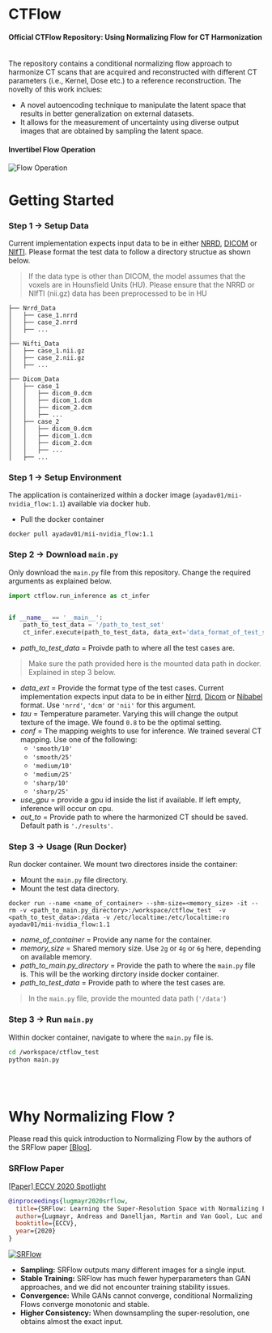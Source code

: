 # CTFlow
#### Official CTFlow Repository: Using Normalizing Flow for CT Harmonization <br><br>

The repository contains a conditional normalizing flow approach to harmonize CT scans that are acquired and reconstructed with different CT parameters (i.e., Kernel, Dose etc.) to a reference reconstruction. The novelty of this work inclues:
* A novel autoencoding technique to manipulate the latent space that results in better generalization on external datasets.
* It allows for the measurement of uncertainty using diverse output images that are obtained
by sampling the latent space.

#### Invertibel Flow Operation
![Flow Operation](./readme_utils/CTFlow.gif?raw=true "Title")

# Getting Started

### Step 1 → Setup Data

Current implementation expects input data to be in either [NRRD](https://pynrrd.readthedocs.io/en/stable/), [DICOM](https://pydicom.github.io/pydicom/stable/tutorials/installation.html) or [NIfTI](https://nipy.org/nibabel/). Please format the test data to follow a directory structue as shown below.
> If the data type is other than DICOM, the model assumes that the voxels are in Hounsfield Units (HU). Please ensure that the NRRD or NIfTI (nii.gz) data has been preprocessed to be in HU
```
├── Nrrd_Data
│   ├── case_1.nrrd
│   ├── case_2.nrrd   
│   ├── ...
│  
├── Nifti_Data
│   ├── case_1.nii.gz
│   ├── case_2.nii.gz
│   ├── ...
│
├── Dicom_Data
│   ├── case_1
│   │   ├── dicom_0.dcm
│   │   ├── dicom_1.dcm
│   │   ├── dicom_2.dcm
│   │   ├── ...
│   ├── case_2
│   │   ├── dicom_0.dcm
│   │   ├── dicom_1.dcm
│   │   ├── dicom_2.dcm
│   │   ├── ...
│   ├── ...
```

### Step 1 → Setup Environment

The application is containerized within a docker image (```ayadav01/mii-nvidia_flow:1.1```) available via docker hub.

* Pull the docker container

```docker
docker pull ayadav01/mii-nvidia_flow:1.1
```

### Step 2 → Download ```main.py```

Only download the ```main.py``` file from this repository. Change the required arguments as explained below.

```python 
import ctflow.run_inference as ct_infer


if __name__ == '__main__':
    path_to_test_data = '/path_to_test_set'
    ct_infer.execute(path_to_test_data, data_ext='data_format_of_test_set', tau=0.8, conf='mapping_conditoin', use_gpu=[], out_to='path_to_save_results')
```
* *path_to_test_data* = Proivde path to where all the test cases are.
> Make sure the path provided here is the mounted data path in docker. Explained in step 3 below. 
* *data_ext* = Provide the format type of the test cases. Current implementation expects input data to be in either [Nrrd](https://pynrrd.readthedocs.io/en/stable/), [Dicom](https://pydicom.github.io/pydicom/stable/tutorials/installation.html) or [Nibabel](https://nipy.org/nibabel/) format. Use `'nrrd'`, `'dcm'` or `'nii'` for this argument.
* *tau* = Temperature parameter. Varying this will change the output texture of the image. We found `0.8` to be the optimal setting.
* *conf* = The mapping weights to use for inference. We trained several CT mapping. Use one of the following:
  * `'smooth/10'`
  * `'smooth/25'`
  * `'medium/10'`
  * `'medium/25'`
  * `'sharp/10'`
  * `'sharp/25'`
* *use_gpu* = provide a gpu id inside the list if available. If left empty, inference will occur on cpu.
* *out_to* = Provide path to where the harmonized CT should be saved. Default path is `'./results'`.

### Step 3 → Usage (Run Docker)

Run docker container. We mount two directores inside the container:
* Mount the `main.py` file directory.
* Mount the test data directory.
```docker
docker run --name <name_of_container> --shm-size=<memory_size> -it --rm -v <path_to_main.py_directory>:/workspace/ctflow_test  -v <path_to_test_data>:/data -v /etc/localtime:/etc/localtime:ro ayadav01/mii-nvidia_flow:1.1
```
* *name_of_container* = Provide any name for the container.
* *memory_size* = Shared memory size. Use `2g` or `4g` or `6g` here, depending on available memory. 
* *path_to_main.py_directory* = Provide the path to where the `main.py` file is. This will be the working dirctory inside docker container.
* *path_to_test_data* = Provide path to where the test cases are.
> In the `main.py` file, provide the mounted data path (`'/data'`)

### Step 3 → Run `main.py`

Within docker container, navigate to where the `main.py` file is.
```bash
cd /workspace/ctflow_test
python main.py
```
<br><br>

# Why Normalizing Flow ?

Please read this quick introduction to Normalizing Flow by the authors of the SRFlow paper [[Blog]](https://bit.ly/320bAkH).


### SRFlow Paper
[[Paper] ECCV 2020 Spotlight](https://bit.ly/2XcmSks)

```bibtex
@inproceedings{lugmayr2020srflow,
  title={SRFlow: Learning the Super-Resolution Space with Normalizing Flow},
  author={Lugmayr, Andreas and Danelljan, Martin and Van Gool, Luc and Timofte, Radu},
  booktitle={ECCV},
  year={2020}
}
```
[![SRFlow](https://user-images.githubusercontent.com/11280511/98149322-7ed5c580-1ecd-11eb-8279-f02de9f0df12.gif)](https://bit.ly/3jWFRcr)

- **Sampling:** SRFlow outputs many different images for a single input.
- **Stable Training:** SRFlow has much fewer hyperparameters than GAN approaches, and we did not encounter training stability issues.
- **Convergence:** While GANs cannot converge, conditional Normalizing Flows converge monotonic and stable.
- **Higher Consistency:** When downsampling the super-resolution, one obtains almost the exact input.

<br><br>

